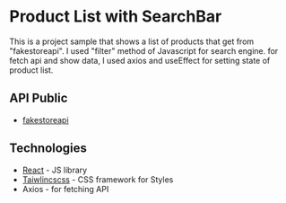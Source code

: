 # Product List with SearchBar
This is a project sample that shows a list of products that get from "fakestoreapi". I used "filter" method of Javascript for  search engine. for fetch api and show data, I used axios and useEffect for setting state of product list.

## API Public
- [fakestoreapi](https://fakestoreapi.com/)



## Technologies

- [React](https://reactjs.org/) - JS library
- [Taiwlincscss](https://tailwindcss.com/) - CSS framework for Styles
- Axios - for fetching API
